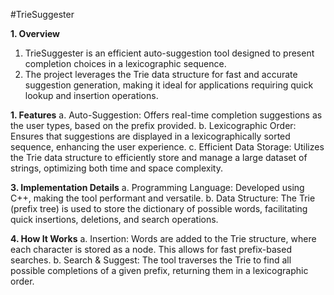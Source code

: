 #TrieSuggester

**1. Overview**
1. TrieSuggester is an efficient auto-suggestion tool designed to present completion choices in a lexicographic sequence.
2. The project leverages the Trie data structure for fast and accurate suggestion generation, making it ideal for applications requiring quick lookup and insertion operations.

**1. Features**
a. Auto-Suggestion: Offers real-time completion suggestions as the user types, based on the prefix provided.
b. Lexicographic Order: Ensures that suggestions are displayed in a lexicographically sorted sequence, enhancing the user experience.
c. Efficient Data Storage: Utilizes the Trie data structure to efficiently store and manage a large dataset of strings, optimizing both time and space complexity.

**3. Implementation Details**
a. Programming Language: Developed using C++, making the tool performant and versatile.
b. Data Structure: The Trie (prefix tree) is used to store the dictionary of possible words, facilitating quick insertions, deletions, and search operations.

**4. How It Works**
a. Insertion: Words are added to the Trie structure, where each character is stored as a node. This allows for fast prefix-based searches.
b. Search & Suggest: The tool traverses the Trie to find all possible completions of a given prefix, returning them in a lexicographic order.
